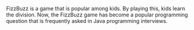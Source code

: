 FizzBuzz is a game that is popular among kids. By playing this, kids learn the division. Now, the FizzBuzz game has become a popular programming question that is frequently asked in Java programming interviews.
